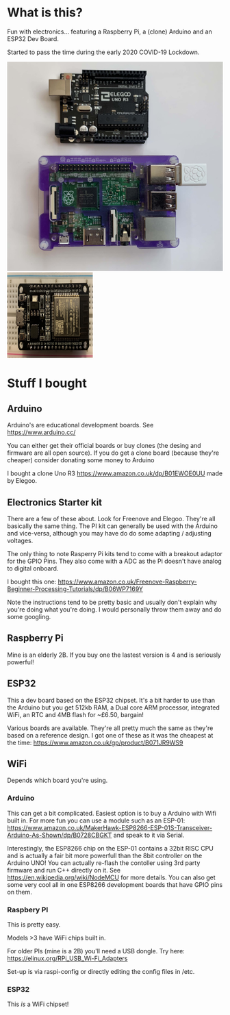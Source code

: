 # What is this?

Fun with electronics... featuring a Raspberry Pi, a (clone) Arduino and an ESP32 Dev Board.

Started to pass the time during the early 2020 COVID-19 Lockdown.

<img src="Boards.jpg">
<img src="esp32.jpg" style="width:200px;height:200px">

# Stuff I bought

## Arduino

Arduino's are educational development boards. See https://www.arduino.cc/

You can either get their official boards or buy clones (the desing and firmware are all open source). If you do get a clone board (because they're cheaper) consider donating some money to Arduino 

I bought a clone Uno R3 https://www.amazon.co.uk/dp/B01EWOE0UU made by Elegoo. 

## Electronics Starter kit

There are a few of these about. Look for Freenove and Elegoo. They're all basically the same thing. The PI kit can generally be used with the Arduino and vice-versa, although you may have do do some adapting / adjusting voltages.

The only thing to note Rasperry Pi kits tend to come with a breakout adaptor for the GPIO Pins. They also come with a ADC as the Pi doesn't have analog to digital onboard.

I bought this one: https://www.amazon.co.uk/Freenove-Raspberry-Beginner-Processing-Tutorials/dp/B06WP7169Y

Note the instructions tend to be pretty basic and usually don't explain why you're doing what you're doing. I would personally throw them away and do some googling.

## Raspberry Pi

Mine is an elderly 2B. If you buy one the lastest version is 4 and is seriously powerful!

## ESP32

This a dev board based on the ESP32 chipset. It's a bit harder to use than the Arduino but you get 512kb RAM, a Dual core ARM processor, integrated WiFi, an RTC and 4MB flash for ~£6.50, bargain!

Various boards are available. They're all pretty much the same as they're based on a reference design. I got one of these as it was the cheapest at the time: https://www.amazon.co.uk/gp/product/B071JR9WS9

## WiFi

Depends which board you're using.

### Arduino

This can get a bit complicated. Easiest option is to buy a Arduino with Wifi built in. For more fun you can use a module such as an ESP-01: https://www.amazon.co.uk/MakerHawk-ESP8266-ESP-01S-Transceiver-Arduino-As-Shown/dp/B0728CBGKT and speak to it via Serial.

Interestingly, the ESP8266 chip on the ESP-01 contains a 32bit RISC CPU and is actually a fair bit more powerfull than the 8bit controller on the Arduino UNO! You can actually re-flash the contoller using 3rd party firmware and run C++ directly on it. See https://en.wikipedia.org/wiki/NodeMCU for more details. You can also get some very cool all in one ESP8266 development boards that have GPIO pins on them.

### Raspbery PI

This is pretty easy.

Models >3 have WiFi chips built in.

For older PIs (mine is a 2B) you'll need a USB dongle. Try here: https://elinux.org/RPi_USB_Wi-Fi_Adapters

Set-up is via raspi-config or directly editing the config files in /etc.

### ESP32

This *is* a WiFi chipset!

